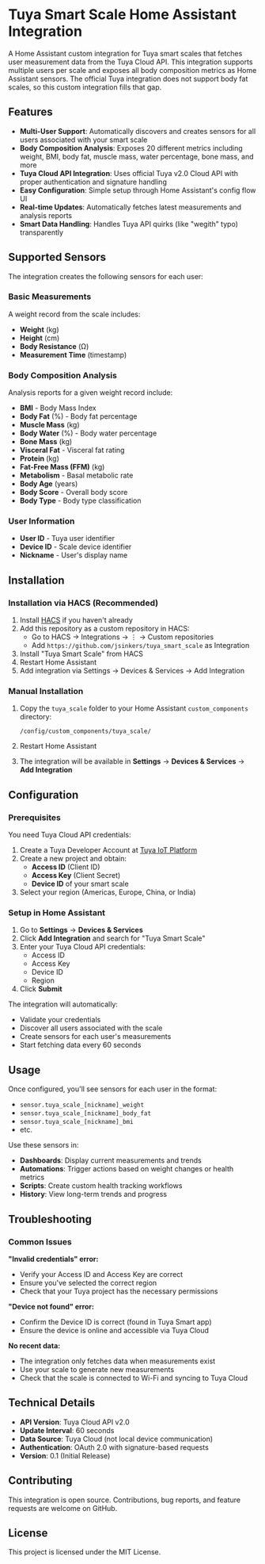 # Tuya Smart Scale Home Assistant Integration

A Home Assistant custom integration for Tuya smart scales that fetches user measurement data from the Tuya Cloud API. This integration supports multiple users per scale and exposes all body composition metrics as Home Assistant sensors. The official Tuya integration does not support body fat scales, so this custom integration fills that gap.

## Features

- **Multi-User Support**: Automatically discovers and creates sensors for all users associated with your smart scale
- **Body Composition Analysis**: Exposes 20 different metrics including weight, BMI, body fat, muscle mass, water percentage, bone mass, and more
- **Tuya Cloud API Integration**: Uses official Tuya v2.0 Cloud API with proper authentication and signature handling
- **Easy Configuration**: Simple setup through Home Assistant's config flow UI
- **Real-time Updates**: Automatically fetches latest measurements and analysis reports
- **Smart Data Handling**: Handles Tuya API quirks (like "wegith" typo) transparently

## Supported Sensors

The integration creates the following sensors for each user:

### Basic Measurements

A weight record from the scale includes:
- **Weight** (kg) 
- **Height** (cm)
- **Body Resistance** (Ω)
- **Measurement Time** (timestamp)

### Body Composition Analysis

Analysis reports for a given weight record include:
- **BMI** - Body Mass Index
- **Body Fat** (%) - Body fat percentage  
- **Muscle Mass** (kg)
- **Body Water** (%) - Body water percentage
- **Bone Mass** (kg)
- **Visceral Fat** - Visceral fat rating
- **Protein** (kg)
- **Fat-Free Mass (FFM)** (kg)
- **Metabolism** - Basal metabolic rate
- **Body Age** (years)
- **Body Score** - Overall body score
- **Body Type** - Body type classification

### User Information

- **User ID** - Tuya user identifier
- **Device ID** - Scale device identifier
- **Nickname** - User's display name

## Installation

### Installation via HACS (Recommended)

1. Install [HACS](https://hacs.xyz/) if you haven't already
2. Add this repository as a custom repository in HACS:
   - Go to HACS → Integrations → ⋮ → Custom repositories
   - Add `https://github.com/jsinkers/tuya_smart_scale` as Integration
3. Install "Tuya Smart Scale" from HACS
4. Restart Home Assistant
5. Add integration via Settings → Devices & Services → Add Integration

### Manual Installation

1. Copy the `tuya_scale` folder to your Home Assistant `custom_components` directory:
   ```
   /config/custom_components/tuya_scale/
   ```

2. Restart Home Assistant

3. The integration will be available in **Settings** → **Devices & Services** → **Add Integration**

## Configuration

### Prerequisites

You need Tuya Cloud API credentials:

1. Create a Tuya Developer Account at [Tuya IoT Platform](https://iot.tuya.com/)
2. Create a new project and obtain:
   - **Access ID** (Client ID)
   - **Access Key** (Client Secret)
   - **Device ID** of your smart scale
3. Select your region (Americas, Europe, China, or India)

### Setup in Home Assistant

1. Go to **Settings** → **Devices & Services**
2. Click **Add Integration** and search for "Tuya Smart Scale"
3. Enter your Tuya Cloud API credentials:
   - Access ID
   - Access Key  
   - Device ID
   - Region
4. Click **Submit**

The integration will automatically:
- Validate your credentials
- Discover all users associated with the scale
- Create sensors for each user's measurements
- Start fetching data every 60 seconds

## Usage

Once configured, you'll see sensors for each user in the format:
- `sensor.tuya_scale_[nickname]_weight`
- `sensor.tuya_scale_[nickname]_body_fat`
- `sensor.tuya_scale_[nickname]_bmi`
- etc.

Use these sensors in:
- **Dashboards**: Display current measurements and trends
- **Automations**: Trigger actions based on weight changes or health metrics
- **Scripts**: Create custom health tracking workflows
- **History**: View long-term trends and progress

## Troubleshooting

### Common Issues

**"Invalid credentials" error:**
- Verify your Access ID and Access Key are correct
- Ensure you've selected the correct region
- Check that your Tuya project has the necessary permissions

**"Device not found" error:**
- Confirm the Device ID is correct (found in Tuya Smart app)
- Ensure the device is online and accessible via Tuya Cloud

**No recent data:**
- The integration only fetches data when measurements exist
- Use your scale to generate new measurements
- Check that the scale is connected to Wi-Fi and syncing to Tuya Cloud

## Technical Details

- **API Version**: Tuya Cloud API v2.0
- **Update Interval**: 60 seconds
- **Data Source**: Tuya Cloud (not local device communication)
- **Authentication**: OAuth 2.0 with signature-based requests
- **Version**: 0.1 (Initial Release)

## Contributing

This integration is open source. Contributions, bug reports, and feature requests are welcome on GitHub.

## License

This project is licensed under the MIT License.
